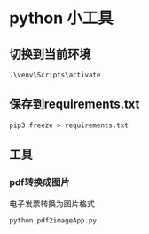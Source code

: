 # python 小工具

## 切换到当前环境
```shell
.\venv\Scripts\activate
```

## 保存到requirements.txt
```shell
pip3 freeze > requirements.txt
```

## 工具

### pdf转换成图片

电子发票转换为图片格式
```shell
python pdf2imageApp.py
```